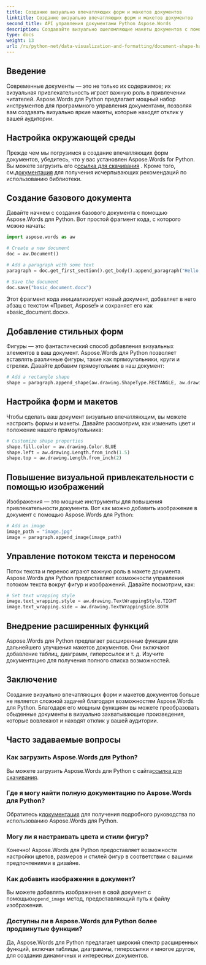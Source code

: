 ```yaml
---
title: Создание визуально впечатляющих форм и макетов документов
linktitle: Создание визуально впечатляющих форм и макетов документов
second_title: API управления документами Python Aspose.Words
description: Создавайте визуально ошеломляющие макеты документов с помощью Aspose.Words для Python. Узнайте, как добавлять фигуры, настраивать стили, вставлять изображения, управлять потоком текста и повышать привлекательность.
type: docs
weight: 13
url: /ru/python-net/data-visualization-and-formatting/document-shape-handling-formatting/
---
```


## Введение

Современные документы — это не только их содержимое; их визуальная привлекательность играет важную роль в привлечении читателей. Aspose.Words для Python предлагает мощный набор инструментов для программного управления документами, позволяя вам создавать визуально яркие макеты, которые находят отклик у вашей аудитории.

## Настройка окружающей среды

 Прежде чем мы погрузимся в создание впечатляющих форм документов, убедитесь, что у вас установлен Aspose.Words for Python. Вы можете загрузить его с[ссылка для скачивания](https://releases.aspose.com/words/python/) . Кроме того, см.[документация](https://reference.aspose.com/words/python-net/) для получения исчерпывающих рекомендаций по использованию библиотеки.

## Создание базового документа

Давайте начнем с создания базового документа с помощью Aspose.Words для Python. Вот простой фрагмент кода, с которого можно начать:

```python
import aspose.words as aw

# Create a new document
doc = aw.Document()

# Add a paragraph with some text
paragraph = doc.get_first_section().get_body().append_paragraph("Hello, Aspose!")

# Save the document
doc.save("basic_document.docx")
```

Этот фрагмент кода инициализирует новый документ, добавляет в него абзац с текстом «Привет, Aspose!» и сохраняет его как «basic_document.docx».

## Добавление стильных форм

Фигуры — это фантастический способ добавления визуальных элементов в ваш документ. Aspose.Words для Python позволяет вставлять различные фигуры, такие как прямоугольники, круги и стрелки. Давайте добавим прямоугольник в наш документ:

```python
# Add a rectangle shape
shape = paragraph.append_shape(aw.drawing.ShapeType.RECTANGLE, aw.drawing.RelativeHorizontalPosition.LEFT_MARGIN, 100, aw.drawing.RelativeVerticalPosition.TOP_MARGIN, 100, 200, 100)
```

## Настройка форм и макетов

Чтобы сделать ваш документ визуально впечатляющим, вы можете настроить формы и макеты. Давайте рассмотрим, как изменить цвет и положение нашего прямоугольника:

```python
# Customize shape properties
shape.fill.color = aw.drawing.Color.BLUE
shape.left = aw.drawing.Length.from_inch(1.5)
shape.top = aw.drawing.Length.from_inch(2)
```

## Повышение визуальной привлекательности с помощью изображений

Изображения — это мощные инструменты для повышения привлекательности документа. Вот как можно добавить изображение в документ с помощью Aspose.Words для Python:

```python
# Add an image
image_path = "image.jpg"
image = paragraph.append_image(image_path)
```

## Управление потоком текста и переносом

Поток текста и перенос играют важную роль в макете документа. Aspose.Words для Python предоставляет возможности управления потоком текста вокруг фигур и изображений. Давайте посмотрим, как:

```python
# Set text wrapping style
image.text_wrapping.style = aw.drawing.TextWrappingStyle.TIGHT
image.text_wrapping.side = aw.drawing.TextWrappingSide.BOTH
```

## Внедрение расширенных функций

Aspose.Words для Python предлагает расширенные функции для дальнейшего улучшения макетов документов. Они включают добавление таблиц, диаграмм, гиперссылок и т. д. Изучите документацию для получения полного списка возможностей.

## Заключение

Создание визуально впечатляющих форм и макетов документов больше не является сложной задачей благодаря возможностям Aspose.Words для Python. Благодаря его мощным функциям вы можете преобразовать обыденные документы в визуально захватывающие произведения, которые вовлекают и находят отклик у вашей аудитории.

## Часто задаваемые вопросы

### Как загрузить Aspose.Words для Python?
 Вы можете загрузить Aspose.Words для Python с сайта[ссылка для скачивания](https://releases.aspose.com/words/python/).

### Где я могу найти полную документацию по Aspose.Words для Python?
 Обратитесь к[документация](https://reference.aspose.com/words/python-net/) для получения подробного руководства по использованию Aspose.Words для Python.

### Могу ли я настраивать цвета и стили фигур?
Конечно! Aspose.Words для Python предоставляет возможности настройки цветов, размеров и стилей фигур в соответствии с вашими предпочтениями в дизайне.

### Как добавить изображения в документ?
Вы можете добавлять изображения в свой документ с помощью`append_image` метод, предоставляющий путь к файлу изображения.

### Доступны ли в Aspose.Words для Python более продвинутые функции?
Да, Aspose.Words для Python предлагает широкий спектр расширенных функций, включая таблицы, диаграммы, гиперссылки и многое другое, для создания динамичных и интересных документов.